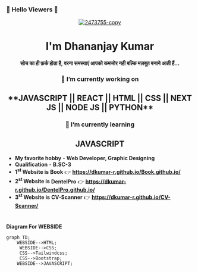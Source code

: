 ### 🙏 Hello Viewers 🙏
<p align="center"><a href="https://ibb.co/PMpnXcS"><img src="https://i.ibb.co/PMpnXcS/2473755-copy.png" alt="2473755-copy" border="0"></a></p>

<h1 align="center">I'm Dhananjay Kumar</h1>
<h4 align="center">सोच का ही फ़र्क होता है, वरना समस्याएं आपको कमजोर नही बल्कि मज़बूत बनाने आती हैं…</h4>

<!-- **Dkumar-R/DKumar-R** is a ✨ _special_ ✨ repository because its `README.md` (this file) appears on your GitHub profile. -->

<!-- Here are some ideas to get you started: -->
<h3 align="center">🔭 I’m currently working on </h3>
<h2 align="center"> **JAVASCRIPT || REACT || HTML || CSS || NEXT JS || NODE JS || PYTHON** </h2>
<h3 align="center">🌱 I’m currently learning </h3>
<h2 align="center">JAVASCRIPT</h2>

- **My favorite hobby** - **Web Developer, Graphic Designing**
- **Qualification** - **B.SC-3**
- **1<sup>st </sup> Website is** **Book** 👉 **https://dkumar-r.github.io/Book.github.io/**
- **2<sup>st </sup> Website is** **DentelPro** 👉 **https://dkumar-r.github.io/DentelPro.github.io/**
- **3<sup>st </sup> Website is** **CV-Scanner** 👉 **https://dkumar-r.github.io/CV-Scanner/**
    <h1></h1>
**Diagram For WEBSIDE**
```mermaid
graph TD;
    WEBSIDE-->HTML;
     WEBSIDE-->CSS;
     CSS-->Tailwindcss;
     CSS-->Bootstrap;
    WEBSIDE-->JAVASCRIPT;
```

